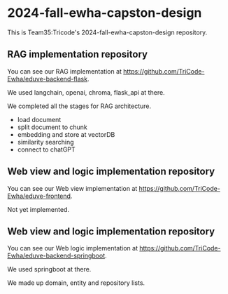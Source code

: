 # 2024-fall-ewha-capston-design
This is Team35:Tricode's 2024-fall-ewha-capston-design repository.

## RAG implementation repository
You can see our RAG implementation at https://github.com/TriCode-Ewha/eduve-backend-flask.

We used langchain, openai, chroma, flask_api at there.

We completed all the stages for RAG architecture.

- load document
- split document to chunk
- embedding and store at vectorDB
- similarity searching
- connect to chatGPT

## Web view and logic implementation repository
You can see our Web view implementation at https://github.com/TriCode-Ewha/eduve-frontend.

Not yet implemented.


## Web view and logic implementation repository
You can see our Web logic implementation at https://github.com/TriCode-Ewha/eduve-backend-springboot.

We used springboot at there.

We made up domain, entity and repository lists.
